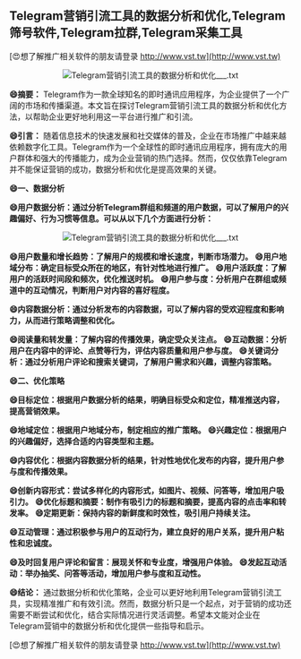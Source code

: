 ## **Telegram营销引流工具的数据分析和优化,Telegram筛号软件,Telegram拉群,Telegram采集工具**

[😍想了解推广相关软件的朋友请登录 http://www.vst.tw](http://www.vst.tw)

 <center><img src="https://vst.tw/MP4/tuiguang/png/2.png" alt="Telegram营销引流工具的数据分析和优化___.txt"></center>

**😄摘要：**
Telegram作为一款全球知名的即时通讯应用程序，为企业提供了一个广阔的市场和传播渠道。本文旨在探讨Telegram营销引流工具的数据分析和优化方法，以帮助企业更好地利用这一平台进行推广和引流。

**😄引言：**
随着信息技术的快速发展和社交媒体的普及，企业在市场推广中越来越依赖数字化工具。Telegram作为一个全球性的即时通讯应用程序，拥有庞大的用户群体和强大的传播能力，成为企业营销的热门选择。然而，仅仅依靠Telegram并不能保证营销的成功，数据分析和优化是提高效果的关键。

**😄一、数据分析**

**😄用户数据分析：通过分析Telegram群组和频道的用户数据，可以了解用户的兴趣偏好、行为习惯等信息。可以从以下几个方面进行分析：**

 <center><img src="https://vst.tw/MP4/tuiguang/png/2.png" alt="Telegram营销引流工具的数据分析和优化___.txt"></center>

**😄用户数量和增长趋势：了解用户的规模和增长速度，判断市场潜力。**
**😄用户地域分布：确定目标受众所在的地区，有针对性地进行推广。**
**😄用户活跃度：了解用户的活跃时间段和频次，优化推送时机。**
**😄用户参与度：分析用户在群组或频道中的互动情况，判断用户对内容的喜好程度。**

**😄内容数据分析：通过分析发布的内容数据，可以了解内容的受欢迎程度和影响力，从而进行策略调整和优化。**

**😄阅读量和转发量：了解内容的传播效果，确定受众关注点。**
**😄互动数据：分析用户在内容中的评论、点赞等行为，评估内容质量和用户参与度。**
**😄关键词分析：通过分析用户评论和搜索关键词，了解用户需求和兴趣，调整内容策略。**

**😄二、优化策略**

**😄目标定位：根据用户数据分析的结果，明确目标受众和定位，精准推送内容，提高营销效果。**

**😄地域定位：根据用户地域分布，制定相应的推广策略。**
**😄兴趣定位：根据用户的兴趣偏好，选择合适的内容类型和主题。**

**😄内容优化：根据内容数据分析的结果，针对性地优化发布的内容，提升用户参与度和传播效果。**

**😄创新内容形式：尝试多样化的内容形式，如图片、视频、问答等，增加用户吸引力。**
**😄优化标题和摘要：制作有吸引力的标题和摘要，提高内容的点击率和转发率。**
**😄定期更新：保持内容的新鲜度和时效性，吸引用户持续关注。**

**😄互动管理：通过积极参与用户的互动行为，建立良好的用户关系，提升用户粘性和忠诚度。**

**😄及时回复用户评论和留言：展现关怀和专业度，增强用户体验。**
**😄发起互动活动：举办抽奖、问答等活动，增加用户参与度和互动性。**

**😄结论：**
通过数据分析和优化策略，企业可以更好地利用Telegram营销引流工具，实现精准推广和有效引流。然而，数据分析只是一个起点，对于营销的成功还需要不断尝试和优化，结合实际情况进行灵活调整。希望本文能对企业在Telegram营销中的数据分析和优化提供一些指导和启示。

[😍想了解推广相关软件的朋友请登录 http://www.vst.tw](http://www.vst.tw)



